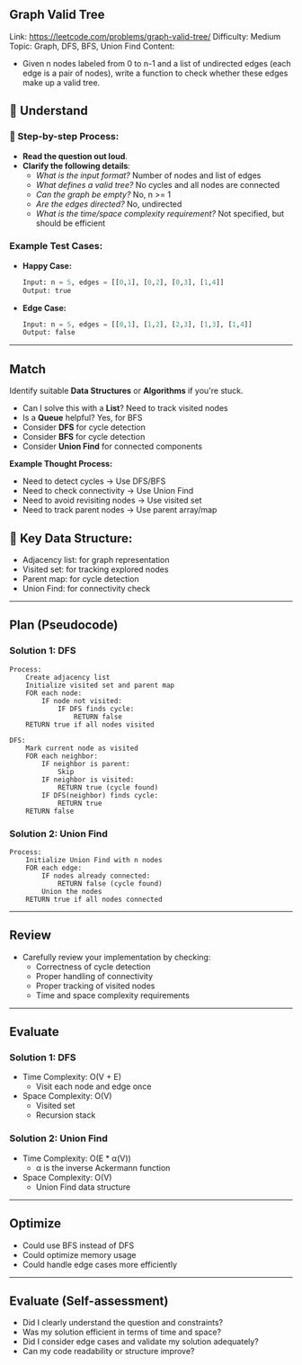 ## Graph Valid Tree
Link: https://leetcode.com/problems/graph-valid-tree/
Difficulty: Medium
Topic: Graph, DFS, BFS, Union Find
Content: 
- Given n nodes labeled from 0 to n-1 and a list of undirected edges (each edge is a pair of nodes), write a function to check whether these edges make up a valid tree.

## 📖 Understand 

### 📌 Step-by-step Process:
- **Read the question out loud**.
- **Clarify the following details**:
  - *What is the input format?* Number of nodes and list of edges
  - *What defines a valid tree?* No cycles and all nodes are connected
  - *Can the graph be empty?* No, n >= 1
  - *Are the edges directed?* No, undirected
  - *What is the time/space complexity requirement?* Not specified, but should be efficient

### Example Test Cases:
- **Happy Case:**
  ```python
  Input: n = 5, edges = [[0,1], [0,2], [0,3], [1,4]]
  Output: true
  ```

- **Edge Case:**
  ```python
  Input: n = 5, edges = [[0,1], [1,2], [2,3], [1,3], [1,4]]
  Output: false
  ```

---

## Match
Identify suitable **Data Structures** or **Algorithms** if you're stuck.

- Can I solve this with a **List**? Need to track visited nodes
- Is a **Queue** helpful? Yes, for BFS
- Consider **DFS** for cycle detection
- Consider **BFS** for cycle detection
- Consider **Union Find** for connected components

**Example Thought Process:**
- Need to detect cycles → Use DFS/BFS
- Need to check connectivity → Use Union Find
- Need to avoid revisiting nodes → Use visited set
- Need to track parent nodes → Use parent array/map

## 🔑 Key Data Structure:
- Adjacency list: for graph representation
- Visited set: for tracking explored nodes
- Parent map: for cycle detection
- Union Find: for connectivity check

---

## Plan (Pseudocode)

### Solution 1: DFS
```pseudo
Process:
    Create adjacency list
    Initialize visited set and parent map
    FOR each node:
        IF node not visited:
            IF DFS finds cycle:
                RETURN false
    RETURN true if all nodes visited

DFS:
    Mark current node as visited
    FOR each neighbor:
        IF neighbor is parent:
            Skip
        IF neighbor is visited:
            RETURN true (cycle found)
        IF DFS(neighbor) finds cycle:
            RETURN true
    RETURN false
```

### Solution 2: Union Find
```pseudo
Process:
    Initialize Union Find with n nodes
    FOR each edge:
        IF nodes already connected:
            RETURN false (cycle found)
        Union the nodes
    RETURN true if all nodes connected
```

---

## Review
- Carefully review your implementation by checking:
  - Correctness of cycle detection
  - Proper handling of connectivity
  - Proper tracking of visited nodes
  - Time and space complexity requirements

---

## Evaluate
### Solution 1: DFS
- Time Complexity: O(V + E)
  - Visit each node and edge once
- Space Complexity: O(V)
  - Visited set
  - Recursion stack

### Solution 2: Union Find
- Time Complexity: O(E * α(V))
  - α is the inverse Ackermann function
- Space Complexity: O(V)
  - Union Find data structure

---

## Optimize
- Could use BFS instead of DFS
- Could optimize memory usage
- Could handle edge cases more efficiently

---

## Evaluate (Self-assessment)
- Did I clearly understand the question and constraints?
- Was my solution efficient in terms of time and space?
- Did I consider edge cases and validate my solution adequately?
- Can my code readability or structure improve?
